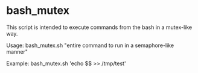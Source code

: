 # bash_mutex

This script is intended to execute commands from the bash in a mutex-like way.
 
  Usage: bash_mutex.sh "entire command to run in a semaphore-like manner"
 
  Example: bash_mutex.sh 'echo $$ >> /tmp/test'
